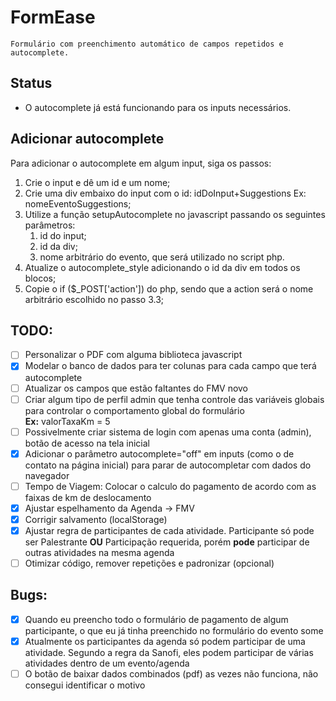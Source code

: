 # FormEase

    Formulário com preenchimento automático de campos repetidos e autocomplete.

## Status

- O autocomplete já está funcionando para os inputs necessários.

## Adicionar autocomplete

Para adicionar o autocomplete em algum input, siga os passos:

1. Crie o input e dê um id e um nome;
2. Crie uma div embaixo do input com o id: idDoInput+Suggestions Ex: nomeEventoSuggestions;
3. Utilize a função setupAutocomplete no javascript passando os seguintes parâmetros:
    1. id do input;
    2. id da div;
    3. nome arbitrário do evento, que será utilizado no script php.
 4. Atualize o autocomplete_style adicionando o id da div em todos os blocos;
 5. Copie o if ($_POST['action']) do php, sendo que a action será o nome arbitrário escolhido no passo 3.3;

## TODO:

- [ ] Personalizar o PDF com alguma biblioteca javascript  
- [x] Modelar o banco de dados para ter colunas para cada campo que terá autocomplete  
- [ ] Atualizar os campos que estão faltantes do FMV novo  
- [ ] Criar algum tipo de perfil admin que tenha controle das variáveis globais para controlar o comportamento global do formulário   
**Ex:** valorTaxaKm = 5  
- [ ] Possivelmente criar sistema de login com apenas uma conta (admin), botão de acesso na tela inicial  
- [x] Adicionar o parâmetro autocomplete="off" em inputs (como o de contato na página inicial) para parar de autocompletar com dados do navegador
- [ ] Tempo de Viagem: Colocar o calculo do pagamento de acordo com as faixas de km de deslocamento  
- [x] Ajustar espelhamento da Agenda -> FMV
- [x] Corrigir salvamento (localStorage)
- [x] Ajustar regra de participantes de cada atividade. Participante só pode ser Palestrante **OU** Participação requerida, porém **pode** participar de outras atividades na mesma agenda
- [ ] Otimizar código, remover repetições e padronizar (opcional)

## Bugs:

- [x] Quando eu preencho todo o formulário de pagamento de algum participante, o que eu já tinha preenchido no formulário do evento some  
- [x] Atualmente os participantes da agenda só podem participar de uma atividade. Segundo a regra da Sanofi, eles podem participar de várias atividades dentro de um evento/agenda  
- [ ] O botão de baixar dados combinados (pdf) as vezes não funciona, não consegui identificar o motivo
